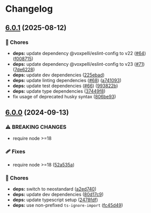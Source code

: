 # Changelog

## [6.0.1](https://github.com/voxpelli/semver-set/compare/v6.0.0...v6.0.1) (2025-08-12)


### 🧹 Chores

* **deps:** update dependency @voxpelli/eslint-config to v22 ([#64](https://github.com/voxpelli/semver-set/issues/64)) ([f008715](https://github.com/voxpelli/semver-set/commit/f0087155d1d05e633d76d42f256797bf7ca92168))
* **deps:** update dependency @voxpelli/eslint-config to v23 ([#71](https://github.com/voxpelli/semver-set/issues/71)) ([7de6228](https://github.com/voxpelli/semver-set/commit/7de62281e2952d77ba009cc589daa12839c8d1ad))
* **deps:** update dev dependencies ([225ebad](https://github.com/voxpelli/semver-set/commit/225ebad7e2214c0c36832227917e6fcfed72e5f4))
* **deps:** update linting dependencies ([#68](https://github.com/voxpelli/semver-set/issues/68)) ([a741093](https://github.com/voxpelli/semver-set/commit/a741093c828cb062504476c0fc1f55108d0151d2))
* **deps:** update test dependencies ([#66](https://github.com/voxpelli/semver-set/issues/66)) ([993822b](https://github.com/voxpelli/semver-set/commit/993822b6aa84b7493f52b6cab72344d59ab12033))
* **deps:** update type dependencies ([37449f8](https://github.com/voxpelli/semver-set/commit/37449f804ac7aae0ff4c476e2ff82657a8ee34da))
* fix usage of deprecated husky syntax ([806be93](https://github.com/voxpelli/semver-set/commit/806be933ad36c5390657390f2c5e7798f0fe4d68))

## [6.0.0](https://github.com/voxpelli/semver-set/compare/v5.0.2...v6.0.0) (2024-09-13)


### ⚠ BREAKING CHANGES

* require node >=18

### 🩹 Fixes

* require node &gt;=18 ([52a535a](https://github.com/voxpelli/semver-set/commit/52a535aab772d6f6d4ad7fc421722b04554cc0d6))


### 🧹 Chores

* **deps:** switch to neostandard ([a2ed740](https://github.com/voxpelli/semver-set/commit/a2ed740567db742de36ae3d6e1c9fe5e9226771f))
* **deps:** update dev dependencies ([80d17c9](https://github.com/voxpelli/semver-set/commit/80d17c914b37725508350e3e84cc6a8216e7fc00))
* **deps:** update typescript setup ([2478fdf](https://github.com/voxpelli/semver-set/commit/2478fdfbe1608bdf5ebbc628aac1a51d392b7fcc))
* **deps:** use non-prefixed `ts-ignore-import` ([fc45d49](https://github.com/voxpelli/semver-set/commit/fc45d49286dee7807184677424fb73f08ef19ee0))
